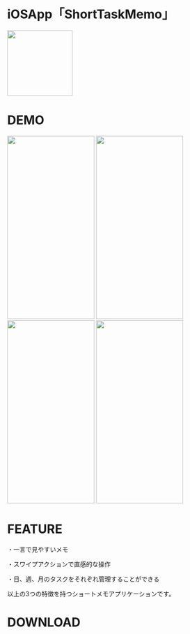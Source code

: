 # iOSApp「ShortTaskMemo」

<img src = "https://github.com/Aoitoridayo/iOSApp-ExpenseWhisperApp/assets/108657417/757dfc13-82ba-406a-8c9b-347015a82923" width="150">


# DEMO

<img src="https://user-images.githubusercontent.com/108657417/218646635-bcda929e-750a-4c0b-b2cc-811003e49d01.png" width = 200 height = 420> <img src="https://user-images.githubusercontent.com/108657417/218653194-ff90c1ad-50ce-4956-981e-dfd617d91f24.png" width = 200 height = 420> <img src="https://user-images.githubusercontent.com/108657417/218653284-bb63a6c0-c2a6-464f-9674-8b1dd2aab4b5.png" width = 200 height = 420> <img src="https://user-images.githubusercontent.com/108657417/218647285-1252ec7c-a332-4408-b1eb-0a443d59ee83.png" width = 200 height = 420>



# FEATURE

・一言で見やすいメモ

・スワイプアクションで直感的な操作

・日、週、月のタスクをそれぞれ管理することができる

以上の3つの特徴を持つショートメモアプリケーションです。

# DOWNLOAD
